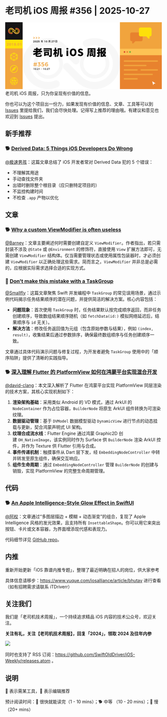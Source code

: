 # 老司机 iOS 周报 #356 | 2025-10-27

![ios-weekly](https://github.com/SwiftOldDriver/iOS-Weekly/blob/master/assets/weekly-header/356.jpg?raw=true)
老司机 iOS 周报，只为你呈现有价值的信息。

你也可以为这个项目出一份力，如果发现有价值的信息、文章、工具等可以到 [Issues](https://github.com/SwiftOldDriver/iOS-Weekly/issues) 里提给我们，我们会尽快处理。记得写上推荐的理由哦。有建议和意见也欢迎到 [Issues](https://github.com/SwiftOldDriver/iOS-Weekly/issues) 提出。

## 新手推荐

### 🐕 [Derived Data: 5 Things iOS Developers Do Wrong](https://www.avanderlee.com/xcode/derived-data-5-things-ios-developers-do-wrong/)

[@极速男孩](https://github.com/ztlyyznf001)：这篇文章总结了 iOS 开发者常对 Derived Data 犯的 5 个错误：

- 不理解其用途
- 手动查找文件夹
- 出错时删除整个根目录（应只删特定项目的）
- 不监控构建时间
- 不检查 `.app` 产物以优化

## 文章

### 🐕 [Why a custom ViewModifier is often useless](https://www.swiftwithvincent.com/blog/why-a-custom-viewmodifier-is-often-useless)

[@Barney](https://github.com/BarneyZhaoooo)：文章主要阐述何时需要创建自定义 `ViewModifier`。作者指出，若只需封装不涉及 `@State` 或 `@Environment` 的修饰符，直接使用 `View` 扩展方法即可，无需创建 `ViewModifier` 结构体。仅当需要管理状态或使用属性包装器时，才必须创建 `ViewModifier` 以正确处理这些需求。简而言之，`ViewModifier` 并非总是必需的，应根据实际需求选择合适的实现方式。

### 🐎 [Don't make this mistake with a TaskGroup](https://www.swiftwithvincent.com/blog/dont-make-this-mistake-with-a-taskgroup)
[@Smallfly](https://github.com/iostalks)：这篇文章聚焦 Swift 并发编程中 `TaskGroup` 的常见误用场景，通过示例代码揭示任务结果顺序的潜在问题，并提供简洁的解决方案。核心内容包括：

- **问题现象**：首次使用 `TaskGroup` 时，任务结果默认按完成顺序返回，而非任务创建顺序，导致数组结果顺序随机（如 `fetchData(id:)` 模拟网络延迟后，结果顺序与 `id` 无关）。
- **解决方法**：修改任务返回值为元组（包含原始参数与结果），例如 `(index, result)`，收集结果后通过参数排序，确保最终数组顺序与任务创建顺序一致。

文章通过具体代码演示问题与修复过程，为开发者避免 `TaskGroup` 使用中的「顺序陷阱」提供了清晰的实践指导。

### 🐕 [深入理解 Flutter 的 PlatformView 如何在鸿蒙平台实现混合开发](https://mp.weixin.qq.com/s/iQCb0eSBLFpmRaog9gdHPA)

[@david-clang](https://github.com/david-clang)：本文深入解析了 Flutter 在鸿蒙平台实现 PlatformView 同层渲染的技术方案，其核心实现机制如下：

1. **渲染架构基础**：采用类似 Android 的 VD 模式，通过 ArkUI 的 `NodeContainer` 作为占位容器，`BuilderNode` 将原生 ArkUI 组件转换为可渲染纹理。 
2. **数据驱动管理**：基于 `DVModel` 数据模型驱动 `DynamicView` 进行节点的动态挂载与更新，契合鸿蒙声明式 UI 架构。
3. **纹理合成流水线**：Flutter Engine 通过鸿蒙 Graphic2D 创建 `OH_NativeImage`，该实例同时作为 Surface 供 `BuilderNode` 渲染 ArkUI 控件，并作为 Texture 供 Flutter 引用与合成。
4. **事件传递机制**：触摸事件从 Dart 层下发，经 `EmbeddingNodeController` 中转并转发至原生组件，确保交互响应。
5. **组件生命周期**：通过 `EmbeddingNodeController` 管理 `BuilderNode` 的创建与销毁，实现 PlatformView 的完整生命周期管理。

## 代码

### 🐕 [An Apple Intelligence-Style Glow Effect in SwiftUI](https://livsycode.com/swiftui/an-apple-intelligence-style-glow-effect-in-swiftui/)

[@阿权](https://github.com/bqlin)：文章通过“多图层描边 + 模糊 + 动态渐变”的组合，复现了 Apple Intelligence 风格的发光效果，且支持所有 `InsettableShape`。你可以用它来突出按钮、卡片或文本容器，为界面增添现代感和表现力。

代码细节详见 [GitHub repo](https://github.com/Livsy90/IntelligenceGlow/tree/main)。

## 内推

重新开始更新「iOS 靠谱内推专题」，整理了最近明确在招人的岗位，供大家参考

具体信息请移步：https://www.yuque.com/iosalliance/article/bhutav 进行查看（如有招聘需求请联系 iTDriverr）

## 关注我们

我们是「老司机技术周报」，一个持续追求精品 iOS 内容的技术公众号，欢迎关注。

**关注有礼，关注【老司机技术周报】，回复「2024」，领取 2024 及往年内参**

![](https://github.com/SwiftOldDriver/iOS-Weekly/blob/master/assets/qrcode_for_wechat.jpg?raw=true)

同时也支持了 RSS 订阅：https://github.com/SwiftOldDriver/iOS-Weekly/releases.atom 。

## 说明

🚧 表示需某工具，🌟 表示编辑推荐

预计阅读时间：🐎 很快就能读完（1 - 10 mins）；🐕 中等 （10 - 20 mins）；🐢 慢（20+ mins）
